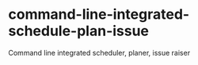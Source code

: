 # command-line-integrated-schedule-plan-issue
 Command line integrated scheduler, planer, issue raiser
